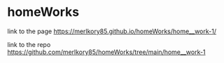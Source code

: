 # homeWorks

link to the page https://merlkory85.github.io/homeWorks/home__work-1/

link to the repo https://github.com/merlkory85/homeWorks/tree/main/home__work-1
